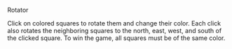 Rotator

Click on colored squares to rotate them and change their color. Each click
also rotates the neighboring squares to the north, east, west, and south of
the clicked square. To win the game, all squares must be of the same color.
